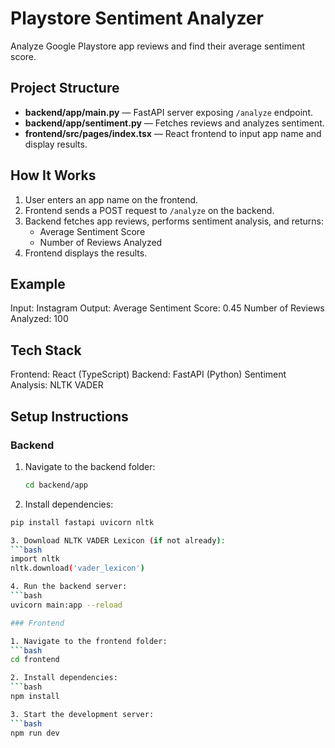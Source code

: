 # Playstore Sentiment Analyzer

Analyze Google Playstore app reviews and find their average sentiment score.

## Project Structure

- **backend/app/main.py** — FastAPI server exposing `/analyze` endpoint.
- **backend/app/sentiment.py** — Fetches reviews and analyzes sentiment.
- **frontend/src/pages/index.tsx** — React frontend to input app name and display results.

## How It Works

1. User enters an app name on the frontend.
2. Frontend sends a POST request to `/analyze` on the backend.
3. Backend fetches app reviews, performs sentiment analysis, and returns:
   - Average Sentiment Score
   - Number of Reviews Analyzed
4. Frontend displays the results.

## Example

  Input: Instagram
  Output: Average Sentiment Score: 0.45
  Number of Reviews Analyzed: 100

## Tech Stack

  Frontend: React (TypeScript)
  Backend: FastAPI (Python)
  Sentiment Analysis: NLTK VADER

## Setup Instructions

### Backend

1. Navigate to the backend folder:
   ```bash
   cd backend/app
   
2. Install dependencies:
  ```bash
  pip install fastapi uvicorn nltk

3. Download NLTK VADER Lexicon (if not already):
  ```bash
  import nltk
  nltk.download('vader_lexicon')

4. Run the backend server:
  ```bash
  uvicorn main:app --reload

### Frontend

1. Navigate to the frontend folder:
  ```bash
  cd frontend

2. Install dependencies:
  ```bash    
  npm install

3. Start the development server:
  ```bash
  npm run dev
